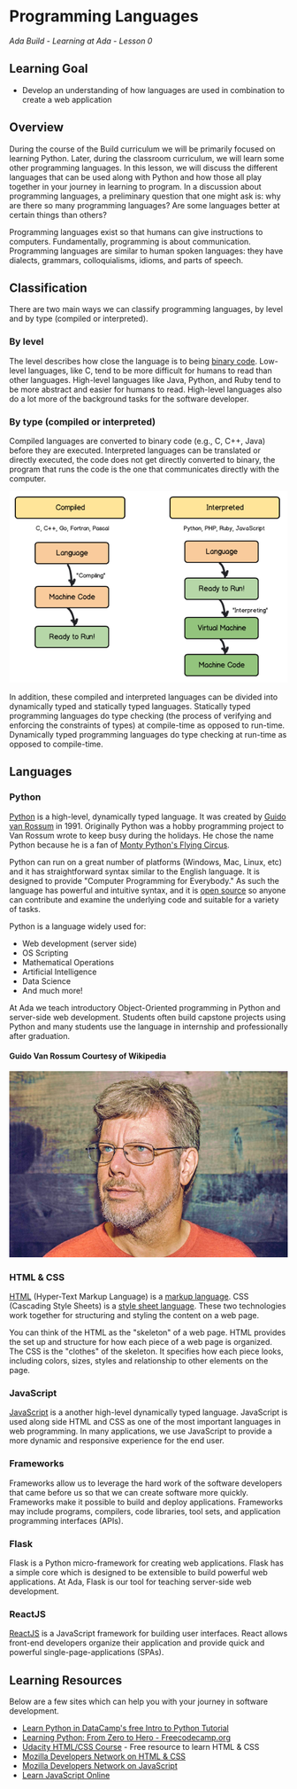 # Programming Languages

_Ada Build - Learning at Ada - Lesson 0_

## Learning Goal

* Develop an understanding of how languages are used in combination to create a web application

## Overview


During the course of the Build curriculum we will be primarily focused on learning Python. Later, during the classroom curriculum, we will learn some other programming languages. In this lesson, we will discuss the different languages that can be used along with Python and how those all play together in your journey in learning to program. In a discussion about programming languages, a preliminary question that one might ask is: why are there so many programming languages? Are some languages better at certain things than others?

Programming languages exist so that humans can give instructions to computers. Fundamentally, programming is about communication. Programming languages are similar to human spoken languages: they have dialects, grammars, colloquialisms, idioms, and parts of speech.

## Classification

There are two main ways we can classify programming languages, by level and by type (compiled or interpreted).

### By level

The level describes how close the language is to being [binary code](https://en.wikipedia.org/wiki/Binary_code). Low-level languages, like C, tend to be more difficult for humans to read than other languages. High-level languages like Java, Python, and Ruby tend to be more abstract and easier for humans to read. High-level languages also do a lot more of the background tasks for the software developer.

### By type (compiled or interpreted)

Compiled languages are converted to binary code (e.g., C, C++, Java) before they are executed. Interpreted languages can be translated or directly executed, the code does not get directly converted to binary, the program that runs the code is the one that communicates directly with the computer.

![Compiled vs Interpreted](./images/compiled-interpreted.png)

In addition, these compiled and interpreted languages can be divided into dynamically typed and statically typed languages. Statically typed programming languages do type checking (the process of verifying and enforcing the constraints of types) at compile-time as opposed to run-time. Dynamically typed programming languages do type checking at run-time as opposed to compile-time.

## Languages

### Python

[Python](https://www.python.org) is a high-level, dynamically typed language.  It was created by [Guido van Rossum](https://en.wikipedia.org/wiki/Guido_van_Rossum) in 1991.  Originally Python was a hobby programming project to Van Rossum wrote to keep busy during the holidays.  He chose the name Python because he is a fan of [Monty Python's Flying Circus](https://en.wikipedia.org/wiki/Monty_Python%27s_Flying_Circus).

Python can run on a great number of platforms (Windows, Mac, Linux, etc) and it has straightforward syntax similar to the English language.  It is designed to provide "Computer Programming for Everybody."  As such the language has powerful and intuitive syntax, and it is [open source](https://en.wikipedia.org/wiki/Open-source_software) so anyone can contribute and examine the underlying code and suitable for a variety of tasks.

Python is a language widely used for:

* Web development (server side)
* OS Scripting
* Mathematical Operations
* Artificial Intelligence
* Data Science
* And much more!

At Ada we teach introductory Object-Oriented programming in Python and server-side web development.  Students often build capstone projects using Python and many students use the language in internship and professionally after graduation.

#### Guido Van Rossum Courtesy of Wikipedia

![Guido van Rossum in 2019](images/guido-van-rossum.jpg)

### HTML & CSS

[HTML](https://developer.mozilla.org/en-US/docs/Web/HTML) (Hyper-Text Markup Language) is a [markup language](https://en.wikipedia.org/wiki/Markup_language). CSS (Cascading Style Sheets) is a [style sheet language](https://en.wikipedia.org/wiki/Style_sheet_language). These two technologies work together for structuring and styling the content on a web page.

You can think of the HTML as the "skeleton" of a web page. HTML provides the set up and structure for how each piece of a web page is organized. The CSS is the "clothes" of the skeleton. It specifies how each piece looks, including colors, sizes, styles and relationship to other elements on the page.

### JavaScript

[JavaScript](https://developer.mozilla.org/en-US/docs/Learn/JavaScript/First_steps/What_is_JavaScript) is a another high-level dynamically typed language. JavaScript is used along side HTML and CSS as one of the most important languages in web programming. In many applications, we use JavaScript to provide a more dynamic and responsive experience for the end user.

### Frameworks

Frameworks allow us to leverage the hard work of the software developers that came before us so that we can create software more quickly. Frameworks make it possible to build and deploy applications. Frameworks may include programs, compilers, code libraries, tool sets, and application programming interfaces (APIs).

### Flask

Flask is a Python micro-framework for creating web applications.  Flask has a simple core which is designed to be extensible to build powerful web applications.  At Ada, Flask is our tool for teaching server-side web development.

### ReactJS

[ReactJS](https://reactjs.org/) is a JavaScript framework for building user interfaces.  React allows front-end developers organize their application and provide quick and powerful single-page-applications (SPAs).


## Learning Resources

Below are a few sites which can help you with your journey in software development.

* [Learn Python in DataCamp's free Intro to Python Tutorial](https://www.learnpython.org/)
* [Learning Python: From Zero to Hero - Freecodecamp.org](https://www.freecodecamp.org/news/learning-python-from-zero-to-hero-120ea540b567/)
* [Udacity HTML/CSS Course](https://www.udacity.com/course/intro-to-html-and-css--ud001) - Free resource to learn HTML & CSS
* [Mozilla Developers Network on HTML & CSS](https://developer.mozilla.org/en-US/docs/Learn/HTML)
* [Mozilla Developers Network on JavaScript](https://developer.mozilla.org/en-US/docs/Learn/JavaScript)
* [Learn JavaScript Online](https://learnjavascript.online/)
